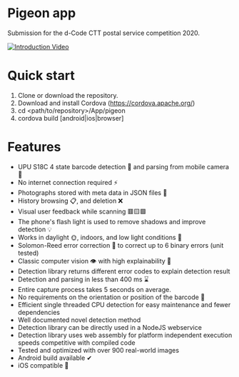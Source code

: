 # Pigeon app

Submission for the d-Code CTT postal service competition 2020.

[![Introduction Video](https://img.youtube.com/vi/JVCmVBui2V4/0.jpg)](https://www.youtube.com/watch?v=JVCmVBui2V4)


# Quick start

1. Clone or download the repository.
2. Download and install Cordova (https://cordova.apache.org/)
3. cd <path/to/repository>/App/pigeon
4. cordova build [android|ios|browser]

# Features 

 * UPU S18C 4 state barcode detection 🔎 and parsing from mobile camera 📸
 * No internet connection required ⚡
 * Photographs stored with meta data in JSON files 💾
 * History browsing 📋, and deletion ❌
 * Visual user feedback while scanning 🟥🟨🟩
 * The phone's flash light is used to remove shadows and improve detection 💡
 * Works in daylight 🌞, indoors, and low light conditions 🌙
 * Solomon-Reed error correction 🚫 to correct up to 6 binary errors (unit tested)
 * Classic computer vision 👁 with high explainability 🧠
 * Detection library returns different error codes to explain detection result
 * Detection and parsing in less than 400 ms ⌛
 * Entire capture process takes 5 seconds on average.
 * No requirements on the orientation or position of the barcode 🔄 
 * Efficient single threaded CPU detection for easy maintenance and fewer dependencies
 * Well documented novel detection method
 * Detection library can be directly used in a NodeJS webservice
 * Detection library uses web assembly for platform independent execution speeds competitive with compiled code
 * Tested and optimized with over 900 real-world images
 * Android build available ✔
 * iOS compatible 🍎

